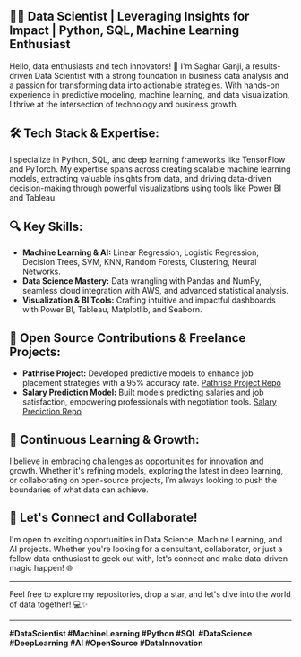 ## 👩‍💻 Data Scientist | Leveraging Insights for Impact | Python, SQL, Machine Learning Enthusiast

Hello, data enthusiasts and tech innovators! 🙌 I'm Saghar Ganji, a results-driven Data Scientist with a strong foundation in business data analysis and a passion for transforming data into actionable strategies. With hands-on experience in predictive modeling, machine learning, and data visualization, I thrive at the intersection of technology and business growth.

## 🛠️ Tech Stack & Expertise:
I specialize in Python, SQL, and deep learning frameworks like TensorFlow and PyTorch. My expertise spans across creating scalable machine learning models, extracting valuable insights from data, and driving data-driven decision-making through powerful visualizations using tools like Power BI and Tableau.

## 🔍 Key Skills:
- **Machine Learning & AI:** Linear Regression, Logistic Regression, Decision Trees, SVM, KNN, Random Forests, Clustering, Neural Networks.
- **Data Science Mastery:** Data wrangling with Pandas and NumPy, seamless cloud integration with AWS, and advanced statistical analysis.
- **Visualization & BI Tools:** Crafting intuitive and impactful dashboards with Power BI, Tableau, Matplotlib, and Seaborn.

## 👥 Open Source Contributions & Freelance Projects:
- **Pathrise Project:** Developed predictive models to enhance job placement strategies with a 95% accuracy rate. [Pathrise Project Repo](https://github.com/sagharganji/Pathrise_Project)
- **Salary Prediction Model:** Built models predicting salaries and job satisfaction, empowering professionals with negotiation tools. [Salary Prediction Repo](https://github.com/sagharganji/Salary_Prediction_Project)

## 🚀 Continuous Learning & Growth:
I believe in embracing challenges as opportunities for innovation and growth. Whether it's refining models, exploring the latest in deep learning, or collaborating on open-source projects, I’m always looking to push the boundaries of what data can achieve.

## 🤝 Let's Connect and Collaborate!
I'm open to exciting opportunities in Data Science, Machine Learning, and AI projects. Whether you're looking for a consultant, collaborator, or just a fellow data enthusiast to geek out with, let's connect and make data-driven magic happen! 🌐

---

Feel free to explore my repositories, drop a star, and let's dive into the world of data together! 💻✨

---

**#DataScientist #MachineLearning #Python #SQL #DataScience #DeepLearning #AI #OpenSource #DataInnovation**

